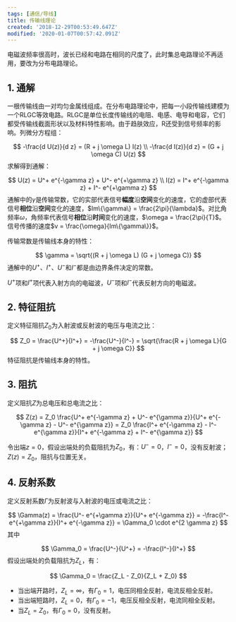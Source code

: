 ```yaml
---
tags: [通信/导线]
title: 传输线理论
created: '2018-12-29T00:53:49.647Z'
modified: '2020-01-07T00:57:42.091Z'
---
```


电磁波频率很高时，波长已经和电路在相同的尺度了，此时集总电路理论不再适用，要改为分布电路理论。

## 1. 通解
一根传输线由一对均匀金属线组成。在分布电路理论中，把每一小段传输线建模为一个RLGC等效电路。RLGC是单位长度传输线的电阻、电感、电导和电容，它们都受传输线截面形状以及材料特性影响。由于趋肤效应，R还受到信号频率的影响。列微分方程组：

$$
-\frac{d U(z)}{d z} = (R + j \omega L) I(z) \\
-\frac{d I(z)}{d z} = (G + j \omega C) U(z)
$$
求解得到通解：

$$
U(z) = U^+ e^{-\gamma z} + U^- e^{+\gamma z} \\
I(z) = I^+ e^{-\gamma z} + I^- e^{+\gamma z}
$$
通解中的$\gamma$是传输常数，它的实部代表信号**幅度**沿**空间**变化的速度，它的虚部代表信号**相位**沿**空间**变化的速度，$Im\{\gamma\} = \frac{2\pi}{\lambda}$。对比角频率$\omega$，角频率代表信号**相位**沿**时间**变化的速度，$\omega = \frac{2\pi}{T}$。信号传播的速度$v = \frac{\omega}{Im\{\gamma\}}$。

传输常数是传输线本身的特性：

$$
\gamma = \sqrt{(R + j \omega L) (G + j \omega C)}
$$
通解中的$U^+$、$I^+$、$U^-$和$I^-$都是由边界条件决定的常数。

$U^+$项和$I^+$项代表入射方向的电磁波，$U^-$项和$I^-$代表反射方向的电磁波。

## 2. 特征阻抗
定义特征阻抗$Z_0$为入射波或反射波的电压与电流之比：

$$
Z_0 = \frac{U^+}{I^+} = -\frac{U^-}{I^-} = \sqrt{\frac{R + j \omega L}{G + j \omega C}}
$$
特征阻抗是传输线本身的特性。

## 3. 阻抗
定义阻抗$Z$为总电压和总电流之比：

$$
Z(z) = Z_0 \frac{U^+ e^{-\gamma z} + U^- e^{\gamma z}}{U^+ e^{-\gamma z} - U^- e^{\gamma z}}
= Z_0 \frac{I^+ e^{-\gamma z} - I^- e^{\gamma z}}{I^+ e^{-\gamma z} + I^- e^{\gamma z}}
$$

令出端$z=0$，假设出端处的负载阻抗为$Z_0$，有：$U^-=0$，$I^-=0$，没有反射波；$Z(z) = Z_0$，阻抗与位置无关。

## 4. 反射系数
定义反射系数$\Gamma$为反射波与入射波的电压或电流之比：

$$
\Gamma(z) = \frac{U^- e^{+\gamma z}}{U^+ e^{-\gamma z}} = -\frac{I^- e^{+\gamma z}}{I^+ e^{-\gamma z}} = \Gamma_0 \cdot e^{2 \gamma z}
$$
其中

$$
\Gamma_0 = \frac{U^-}{U^+} = -\frac{I^-}{I^+}
$$
假设出端处的负载阻抗为$Z_L$，有：

$$
\Gamma_0 = \frac{Z_L - Z_0}{Z_L + Z_0}
$$
* 当出端开路时，$Z_L = \infty$，有$\Gamma_0 = 1$，电压同相全反射，电流反相全反射。
* 当出端短路时，$Z_L = 0$，有$\Gamma_0 = -1$，电压反相全反射，电流同相全反射。
* 当$Z_L = Z_0$，有$\Gamma_0 = 0$，没有反射。

